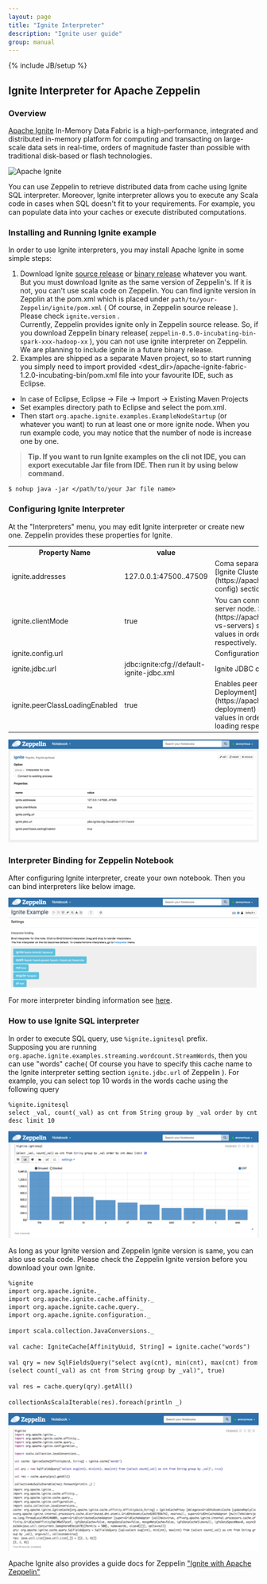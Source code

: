 ```yaml
---
layout: page
title: "Ignite Interpreter"
description: "Ignite user guide"
group: manual
---
```

{% include JB/setup %}

## Ignite Interpreter for Apache Zeppelin

### Overview
[Apache Ignite](https://ignite.apache.org/) In-Memory Data Fabric is a high-performance, integrated and distributed in-memory platform for computing and transacting on large-scale data sets in real-time, orders of magnitude faster than possible with traditional disk-based or flash technologies.

![Apache Ignite](../assets/themes/zeppelin/img/docs-img/ignite-logo.png)

You can use Zeppelin to retrieve distributed data from cache using Ignite SQL interpreter. Moreover, Ignite interpreter allows you to execute any Scala code in cases when SQL doesn't fit to your requirements. For example, you can populate data into your caches or execute distributed computations.

### Installing and Running Ignite example
In order to use Ignite interpreters, you may install Apache Ignite in some simple steps:

1. Download Ignite [source release](https://ignite.apache.org/download.html#sources) or [binary release](https://ignite.apache.org/download.html#binaries) whatever you want. But you must download Ignite as the same version of Zeppelin's. If it is not, you can't use scala code on Zeppelin. You can find ignite version in Zepplin at the pom.xml which is placed under `path/to/your-Zeppelin/ignite/pom.xml` ( Of course, in Zeppelin source release ). Please check `ignite.version` .<br>Currently, Zeppelin provides ignite only in Zeppelin source release. So, if you download Zeppelin binary release( `zeppelin-0.5.0-incubating-bin-spark-xxx-hadoop-xx` ), you can not use ignite interpreter on Zeppelin. We are planning to include ignite in a future binary release.
2. Examples are shipped as a separate Maven project, so to start running you simply need to import provided <dest_dir>/apache-ignite-fabric-1.2.0-incubating-bin/pom.xml file into your favourite IDE, such as Eclipse.

* In case of Eclipse, Eclipse -> File -> Import -> Existing Maven Projects
* Set examples directory path to Eclipse and select the pom.xml.
* Then start `org.apache.ignite.examples.ExampleNodeStartup` (or whatever you want) to run at least one or more ignite node. When you run example code, you may notice that the number of node is increase one by one.

> **Tip. If you want to run Ignite examples on the cli not IDE, you can export executable Jar file from IDE. Then run it by using below command.**

```
$ nohup java -jar </path/to/your Jar file name>
```

### Configuring Ignite Interpreter
At the "Interpreters" menu, you may edit Ignite interpreter or create new one. Zeppelin provides these properties for Ignite.

<table class="table-configuration">
  <tr>
    <th>Property Name</th>
    <th>value</th>
    <th>Description</th>
  </tr>
  <tr>
    <td>ignite.addresses</td>
    <td>127.0.0.1:47500..47509</td>
    <td>Coma separated list of Ignite cluster hosts. See [Ignite Cluster Configuration](https://apacheignite.readme.io/v1.2/docs/cluster-config) section for more details.</td>
  </tr>
  <tr>
    <td>ignite.clientMode</td>
    <td>true</td>
    <td>You can connect to the Ignite cluster as client or server node. See [Ignite Clients vs. Servers](https://apacheignite.readme.io/v1.2/docs/clients-vs-servers) section for details. Use true or false values in order to connect in client or server mode respectively.</td>
  </tr>
  <tr>
    <td>ignite.config.url</td>
    <td></td>
    <td>Configuration URL. Overrides all other settings.</td>
  </tr>
  <tr>
    <td>ignite.jdbc.url</td>
    <td>jdbc:ignite:cfg://default-ignite-jdbc.xml</td>
    <td>Ignite JDBC connection URL.</td>
  </tr>
  <tr>
    <td>ignite.peerClassLoadingEnabled</td>
    <td>true</td>
    <td>Enables peer-class-loading. See [Zero Deployment](https://apacheignite.readme.io/v1.2/docs/zero-deployment) section for details. Use true or false values in order to enable or disable P2P class loading respectively.</td>
  </tr>
</table>

![Configuration of Ignite Interpreter](../assets/themes/zeppelin/img/docs-img/ignite-interpreter-setting.png)

### Interpreter Binding for Zeppelin Notebook
After configuring Ignite interpreter, create your own notebook. Then you can bind interpreters like below image.

![Binding Interpreters](../assets/themes/zeppelin/img/docs-img/ignite-interpreter-binding.png)

For more interpreter binding information see [here](http://zeppelin.incubator.apache.org/docs/manual/interpreters.html).

### How to use Ignite SQL interpreter
In order to execute SQL query, use ` %ignite.ignitesql ` prefix. <br>
Supposing you are running `org.apache.ignite.examples.streaming.wordcount.StreamWords`, then you can use "words" cache( Of course you have to specify this cache name to the Ignite interpreter setting section `ignite.jdbc.url` of Zeppelin ). 
For example, you can select top 10 words in the words cache using the following query

```
%ignite.ignitesql
select _val, count(_val) as cnt from String group by _val order by cnt desc limit 10
```

![IgniteSql on Zeppelin](../assets/themes/zeppelin/img/docs-img/ignite-sql-example.png)

As long as your Ignite version and Zeppelin Ignite version is same, you can also use scala code. Please check the Zeppelin Ignite version before you download your own Ignite. 

```
%ignite
import org.apache.ignite._
import org.apache.ignite.cache.affinity._
import org.apache.ignite.cache.query._
import org.apache.ignite.configuration._

import scala.collection.JavaConversions._

val cache: IgniteCache[AffinityUuid, String] = ignite.cache("words")

val qry = new SqlFieldsQuery("select avg(cnt), min(cnt), max(cnt) from (select count(_val) as cnt from String group by _val)", true)

val res = cache.query(qry).getAll()

collectionAsScalaIterable(res).foreach(println _)
```

![Using Scala Code](../assets/themes/zeppelin/img/docs-img/ignite-scala-example.png)

Apache Ignite also provides a guide docs for Zeppelin ["Ignite with Apache Zeppelin"](https://apacheignite.readme.io/docs/data-analysis-with-apache-zeppelin)
